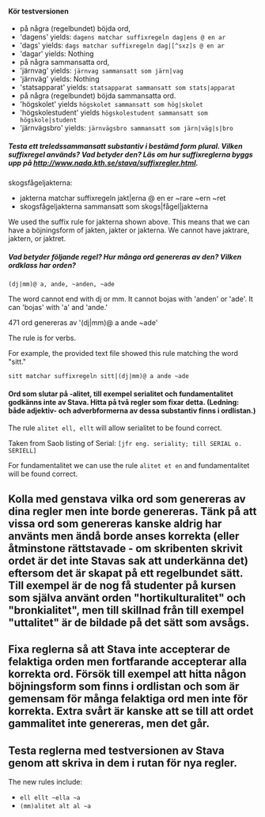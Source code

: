 #### Kör testversionen
* på några (regelbundet) böjda ord,
 * 'dagens' yields: `dagens matchar suffixregeln dag|ens @ en ar` </br>
 * 'dags' yields: `dags matchar suffixregeln dag|[^sxz]s @ en ar` </br>
 * 'dagar' yields: Nothing
* på några sammansatta ord,
 * 'järnvag' yields: `järnvag sammansatt som järn|vag`
 * 'järnväg' yields: Nothing
 * 'statsapparat' yields: `statsapparat sammansatt som stats|apparat`
* på några (regelbundet) böjda sammansatta ord.
 * 'högskolet' yields `högskolet sammansatt som hög|skolet`
 * 'högskolestudent' yields `högskolestudent sammansatt som högskole|student`
 * 'järnvägsbro' yields: `järnvägsbro sammansatt som järn|väg|s|bro`

##### Testa ett treledssammansatt substantiv i bestämd form plural. Vilken suffixregel används? Vad betyder den? Läs om hur suffixreglerna byggs upp på http://www.nada.kth.se/stava/suffixregler.html.
skogsfågeljakterna:
* jakterna matchar suffixregeln jakt|erna @ en er ~rare ~ern ~ret
* skogsfågeljakterna sammansatt som skogs|fågel|jakterna

We used the suffix rule for jakterna shown above. This means that we can have a böjningsform of jakten, jakter or jakterna. We cannot have jaktrare, jaktern, or jaktret.   

##### Vad betyder följande regel? Hur många ord genereras av den? Vilken ordklass har orden?
`(dj|mm)@ a, ande, ~anden, ~ade`

The word cannot end with dj or mm. It cannot bojas with 'anden' or 'ade'. It can 'bojas' with 'a' and 'ande.'

471 ord genereras av '(dj|mm)@ a ande ~ade'

The rule is for verbs.

For example, the provided text file showed this rule matching the word "sitt."
```
sitt matchar suffixregeln sitt|(dj|mm)@ a ande ~ade
```

#### Ord som slutar på -alitet, till exempel serialitet och fundamentalitet godkänns inte av Stava. Hitta på två regler som fixar detta. (Ledning: både adjektiv- och adverbformerna av dessa substantiv finns i ordlistan.)

The rule `alitet ell, ellt` will allow serialitet to be found correct.

Taken from Saob listing of Serial: `[jfr eng. seriality; till SERIAL o. SERIELL]`

For fundamentalitet we can use the rule `alitet et en` and fundamentalitet will be found correct.

## Kolla med genstava vilka ord som genereras av dina regler men inte borde genereras. Tänk på att vissa ord som genereras kanske aldrig har använts men ändå borde anses korrekta (eller åtminstone rättstavade - om skribenten skrivit ordet är det inte Stavas sak att underkänna det) eftersom det är skapat på ett regelbundet sätt. Till exempel är de nog få studenter på kursen som själva använt orden "hortikulturalitet" och "bronkialitet", men till skillnad från till exempel "uttalitet" är de bildade på det sätt som avsågs.
## Fixa reglerna så att Stava inte accepterar de felaktiga orden men fortfarande accepterar alla korrekta ord. Försök till exempel att hitta någon böjningsform som finns i ordlistan och som är gemensam för många felaktiga ord men inte för korrekta. Extra svårt är kanske att se till att ordet gammalitet inte genereras, men det går.
## Testa reglerna med testversionen av Stava genom att skriva in dem i rutan för nya regler.

The new rules include:
* `ell ellt ~ella ~a`
* `(mm)alitet alt al ~a`
